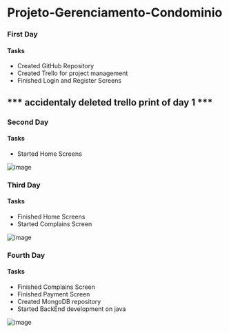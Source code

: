 # Projeto-Gerenciamento-Condominio

### First Day
#### Tasks
- Created GitHub Repository
- Created Trello for project management
- Finished Login and Register Screens

## *** accidentaly deleted trello print of day 1 ***

### Second Day
#### Tasks
- Started Home Screens
  
![image](https://github.com/Eric-Coutinho/Projeto-Gerenciamento-Condominio/assets/119637017/4c4cb47a-8cc5-4bea-91bc-6530c2d72517)

### Third Day
#### Tasks
- Finished Home Screens
- Started Complains Screen
  
![image](https://github.com/Eric-Coutinho/Projeto-Gerenciamento-Condominio/assets/119637017/500c08bb-4a50-4d54-b3b5-27bed816dc39)

### Fourth Day
#### Tasks
- Finished Complains Screen
- Finished Payment Screen
- Created MongoDB repository
- Started BackEnd development on java

![image](https://github.com/Eric-Coutinho/Projeto-Gerenciamento-Condominio/assets/119637017/f82beeb8-77f7-46f9-b507-28189815fd88)
